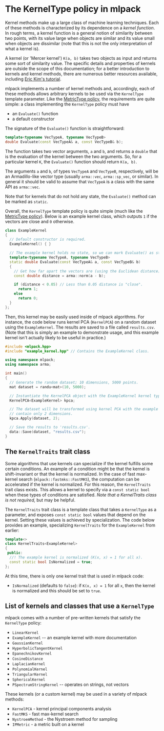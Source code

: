 # The KernelType policy in mlpack

Kernel methods make up a large class of machine learning techniques.  Each of
these methods is characterized by its dependence on a *kernel function*.  In
rough terms, a kernel function is a general notion of similarity between two
points, with its value large when objects are similar and its value small when
objects are dissimilar (note that this is not the only interpretation of what a
kernel is).

A kernel (or 'Mercer kernel') `K(a, b)` takes two objects as input and returns
some sort of similarity value.  The specific details and properties of kernels
are outside the scope of this documentation; for a better introduction to
kernels and kernel methods, there are numerous better resources available,
including
[Eric Kim's tutorial](http://www.eric-kim.net/eric-kim-net/posts/1/kernel_trick.html).

mlpack implements a number of kernel methods and, accordingly, each of these
methods allows arbitrary kernels to be used via the `KernelType` template
parameter.  Like the [MetricType policy](metrictype.md), the requirements are
quite simple: a class implementing the `KernelType` policy must have

 - an `Evaluate()` function
 - a default constructor

The signature of the `Evaluate()` function is straightforward:

```c++
template<typename VecTypeA, typename VecTypeB>
double Evaluate(const VecTypeA& a, const VecTypeB& b);
```

The function takes two vector arguments, `a` and `b`, and returns a `double`
that is the evaluation of the kernel between the two arguments.  So, for a
particular kernel `K`, the `Evaluate()` function should return `K(a, b)`.

The arguments `a` and `b`, of types `VecTypeA` and `VecTypeB`, respectively,
will be an Armadillo-like vector type (usually `arma::vec`, `arma::sp_vec`, or
similar).  In general it should be valid to assume that `VecTypeA` is a class
with the same API as `arma::vec`.

Note that for kernels that do not hold any state, the `Evaluate()` method can be
marked as `static`.

Overall, the `KernelType` template policy is quite simple (much like the
[MetricType policy](metrictype.md)).  Below is an example kernel class, which
outputs `1` if the vectors are close and `0` otherwise.

```c++
class ExampleKernel
{
  // Default constructor is required.
  ExampleKernel() { }

  // The example kernel holds no state, so we can mark Evaluate() as static.
  template<typename VecTypeA, typename VecTypeB>
  static double Evaluate(const VecTypeA& a, const VecTypeB& b)
  {
    // Get how far apart the vectors are (using the Euclidean distance).
    const double distance = arma::norm(a - b);

    if (distance < 0.05) // Less than 0.05 distance is "close".
      return 1;
    else
      return 0;
  }
};
```

Then, this kernel may be easily used inside of mlpack algorithms.  For instance,
the code below runs kernel PCA (`KernelPCA`) on a random dataset using the
`ExampleKernel`.  The results are saved to a file called `results.csv`.  (Note
that this is simply an example to demonstrate usage, and this example kernel
isn't actually likely to be useful in practice.)

```c++
#include <mlpack.hpp>
#include "example_kernel.hpp" // Contains the ExampleKernel class.

using namespace mlpack;
using namespace arma;

int main()
{
  // Generate the random dataset; 10 dimensions, 5000 points.
  mat dataset = randu<mat>(10, 5000);

  // Instantiate the KernelPCA object with the ExampleKernel kernel type.
  KernelPCA<ExampleKernel> kpca;

  // The dataset will be transformed using kernel PCA with the example kernel to
  // contain only 2 dimensions.
  kpca.Apply(dataset, 2);

  // Save the results to 'results.csv'.
  data::Save(dataset, "results.csv");
}
```

## The `KernelTraits` trait class

Some algorithms that use kernels can specialize if the kernel fulfills some
certain conditions.  An example of a condition might be that the kernel is
shift-invariant or that the kernel is normalized.  In the case of fast
max-kernel search (`mlpack::fastmks::FastMKS`), the computation can be
accelerated if the kernel is normalized.  For this reason, the `KernelTraits`
trait class exists.  This allows a kernel to specify via a `const static bool`
when these types of conditions are satisfied.  *Note that a KernelTraits class
is not required,* but may be helpful.

The `KernelTraits` trait class is a template class that takes a `KernelType` as
a parameter, and exposes `const static bool` values that depend on the kernel.
Setting these values is achieved by specialization.  The code below provides an
example, specializing `KernelTraits` for the `ExampleKernel` from earlier:

```c++
template<>
class KernelTraits<ExampleKernel>
{
 public:
  //! The example kernel is normalized (K(x, x) = 1 for all x).
  const static bool IsNormalized = true;
};
```

At this time, there is only one kernel trait that is used in mlpack code:

 - `IsNormalized` (defaults to `false`): if `K(x, x) = 1` for all `x`,
   then the kernel is normalized and this should be set to `true`.

## List of kernels and classes that use a `KernelType`

mlpack comes with a number of pre-written kernels that satisfy the `KernelType`
policy:

 - `LinearKernel`
 - `ExampleKernel` -- an example kernel with more documentation
 - `GaussianKernel`
 - `HyperbolicTangentKernel`
 - `EpanechnikovKernel`
 - `CosineDistance`
 - `LaplacianKernel`
 - `PolynomialKernel`
 - `TriangularKernel`
 - `SphericalKernel`
 - `PSpectrumStringKernel` -- operates on strings, not vectors

These kernels (or a custom kernel) may be used in a variety of mlpack methods:

 - `KernelPCA` - kernel principal components analysis
 - `FastMKS` - fast max-kernel search
 - `NystroemMethod` - the Nystroem method for sampling
 - `IPMetric` - a metric built on a kernel
